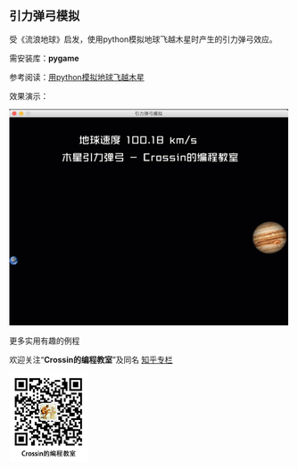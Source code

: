 ## 引力弹弓模拟

受《流浪地球》启发，使用python模拟地球飞越木星时产生的引力弹弓效应。

需安装库：**pygame**

参考阅读：[用python模拟地球飞越木星](https://mp.weixin.qq.com/s/ft66xCIOiON98Y70gX7XMA)

效果演示：

![](slingshot.gif)



更多实用有趣的例程

欢迎关注“**Crossin的编程教室**”及同名 [知乎专栏](https://zhuanlan.zhihu.com/crossin)

![crossincode](../crossin-logo.png)
